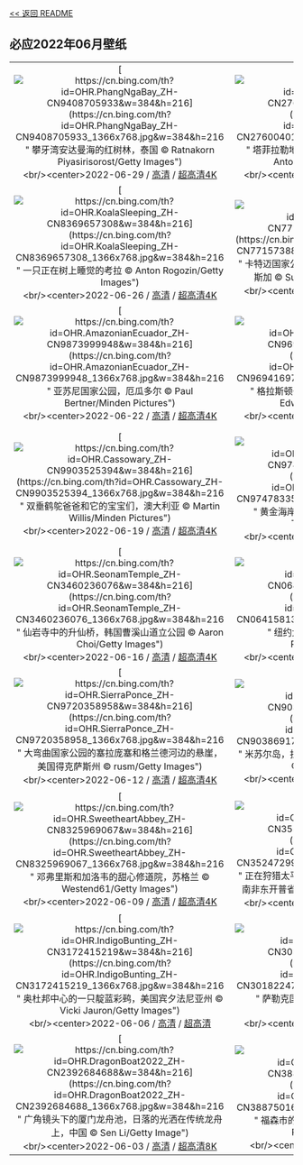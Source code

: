 [<< 返回 README](../../README.md)
## 必应2022年06月壁纸
||||
|:---:|:---:|:---:|
|[![https://cn.bing.com/th?id=OHR.PhangNgaBay_ZH-CN9408705933&w=384&h=216](https://cn.bing.com/th?id=OHR.PhangNgaBay_ZH-CN9408705933_1366x768.jpg&w=384&h=216 " &#10;攀牙湾安达曼海的红树林，泰国&#10;© Ratnakorn Piyasirisorost/Getty Images")](https://cn.bing.com/search?q=%E6%94%80%E7%89%99%E6%B9%BE%E5%AE%89%E8%BE%BE%E6%9B%BC%E6%B5%B7%E7%9A%84%E7%BA%A2%E6%A0%91%E6%9E%97%EF%BC%8C%E6%B3%B0%E5%9B%BD&form=hpcapt&mkt=zh-cn&filters=HpDate:"20220629_1600")<br/><center>2022-06-29 / [高清](https://cn.bing.com/th?id=OHR.PhangNgaBay_ZH-CN9408705933_1920x1200.jpg&w=1920&h=1200) / [超高清4K](https://cn.bing.com/th?id=OHR.PhangNgaBay_ZH-CN9408705933_UHD.jpg&w=3840&h=2160)<center/>|[![https://cn.bing.com/th?id=OHR.TafilaletOasis_ZH-CN2760040108&w=384&h=216](https://cn.bing.com/th?id=OHR.TafilaletOasis_ZH-CN2760040108_1366x768.jpg&w=384&h=216 " &#10;塔菲拉勒地区的一座古老古堡, 摩洛哥&#10;© José Antonio Moreno/agefotostock")](https://cn.bing.com/search?q=%E5%A1%94%E8%8F%B2%E6%8B%89%E5%8B%92%E5%9C%B0%E5%8C%BA%E7%9A%84%E4%B8%80%E5%BA%A7%E5%8F%A4%E8%80%81%E5%8F%A4%E5%A0%A1%2C&form=hpcapt&mkt=zh-cn&filters=HpDate:"20220628_1600")<br/><center>2022-06-28 / [高清](https://cn.bing.com/th?id=OHR.TafilaletOasis_ZH-CN2760040108_1920x1200.jpg&w=1920&h=1200) / [超高清4K](https://cn.bing.com/th?id=OHR.TafilaletOasis_ZH-CN2760040108_UHD.jpg&w=3840&h=2160)<center/>|[![https://cn.bing.com/th?id=OHR.ValensoleLavender_ZH-CN8778885260&w=384&h=216](https://cn.bing.com/th?id=OHR.ValensoleLavender_ZH-CN8778885260_1366x768.jpg&w=384&h=216 " &#10;普罗旺斯瓦朗索勒高原上的薰衣草田，法国&#10;© Shutterstock")](https://cn.bing.com/search?q=%E6%99%AE%E7%BD%97%E6%97%BA%E6%96%AF%E7%93%A6%E6%9C%97%E7%B4%A2%E5%8B%92%E9%AB%98%E5%8E%9F%E4%B8%8A%E7%9A%84%E8%96%B0%E8%A1%A3%E8%8D%89%E7%94%B0%EF%BC%8C%E6%B3%95%E5%9B%BD&form=hpcapt&mkt=zh-cn&filters=HpDate:"20220627_1600")<br/><center>2022-06-27 / [高清](https://cn.bing.com/th?id=OHR.ValensoleLavender_ZH-CN8778885260_1920x1200.jpg&w=1920&h=1200) / [超高清4K](https://cn.bing.com/th?id=OHR.ValensoleLavender_ZH-CN8778885260_UHD.jpg&w=3840&h=2160)<center/>|
|[![https://cn.bing.com/th?id=OHR.KoalaSleeping_ZH-CN8369657308&w=384&h=216](https://cn.bing.com/th?id=OHR.KoalaSleeping_ZH-CN8369657308_1366x768.jpg&w=384&h=216 " &#10;一只正在树上睡觉的考拉&#10;© Anton Rogozin/Getty Images")](https://cn.bing.com/search?q=%E4%B8%80%E5%8F%AA%E6%AD%A3%E5%9C%A8%E6%A0%91%E4%B8%8A%E7%9D%A1%E8%A7%89%E7%9A%84%E8%80%83%E6%8B%89&form=hpcapt&mkt=zh-cn&filters=HpDate:"20220626_1600")<br/><center>2022-06-26 / [高清](https://cn.bing.com/th?id=OHR.KoalaSleeping_ZH-CN8369657308_1920x1200.jpg&w=1920&h=1200) / [超高清4K](https://cn.bing.com/th?id=OHR.KoalaSleeping_ZH-CN8369657308_UHD.jpg&w=3840&h=2160)<center/>|[![https://cn.bing.com/th?id=OHR.BBMomCub_ZH-CN7715738841&w=384&h=216](https://cn.bing.com/th?id=OHR.BBMomCub_ZH-CN7715738841_1366x768.jpg&w=384&h=216 " &#10;卡特迈国家公园和保护区的棕熊妈妈和幼崽，阿拉斯加&#10;© Suzi Eszterhas/Minden Pictures")](https://cn.bing.com/search?q=%E5%8D%A1%E7%89%B9%E8%BF%88%E5%9B%BD%E5%AE%B6%E5%85%AC%E5%9B%AD%E5%92%8C%E4%BF%9D%E6%8A%A4%E5%8C%BA%E7%9A%84%E6%A3%95%E7%86%8A%E5%A6%88%E5%A6%88%E5%92%8C%E5%B9%BC%E5%B4%BD%EF%BC%8C%E9%98%BF%E6%8B%89%E6%96%AF%E5%8A%A0&form=hpcapt&mkt=zh-cn&filters=HpDate:"20220625_1600")<br/><center>2022-06-25 / [高清](https://cn.bing.com/th?id=OHR.BBMomCub_ZH-CN7715738841_1920x1200.jpg&w=1920&h=1200) / [超高清4K](https://cn.bing.com/th?id=OHR.BBMomCub_ZH-CN7715738841_UHD.jpg&w=3840&h=2160)<center/>|[![https://cn.bing.com/th?id=OHR.CenoteDiver_ZH-CN7334440742&w=384&h=216](https://cn.bing.com/th?id=OHR.CenoteDiver_ZH-CN7334440742_1366x768.jpg&w=384&h=216 " &#10;潜水员探索文图拉斯港附近的水下天然井，墨西哥&#10;© Extreme Photographer/Getty Images")](https://cn.bing.com/search?q=%E6%BD%9C%E6%B0%B4%E5%91%98%E6%8E%A2%E7%B4%A2%E6%96%87%E5%9B%BE%E6%8B%89%E6%96%AF%E6%B8%AF%E9%99%84%E8%BF%91%E7%9A%84%E6%B0%B4%E4%B8%8B%E5%A4%A9%E7%84%B6%E4%BA%95%EF%BC%8C%E5%A2%A8%E8%A5%BF%E5%93%A5&form=hpcapt&mkt=zh-cn&filters=HpDate:"20220624_1600")<br/><center>2022-06-24 / [高清](https://cn.bing.com/th?id=OHR.CenoteDiver_ZH-CN7334440742_1920x1200.jpg&w=1920&h=1200) / [超高清4K](https://cn.bing.com/th?id=OHR.CenoteDiver_ZH-CN7334440742_UHD.jpg&w=3840&h=2160)<center/>|
|[![https://cn.bing.com/th?id=OHR.AmazonianEcuador_ZH-CN9873999948&w=384&h=216](https://cn.bing.com/th?id=OHR.AmazonianEcuador_ZH-CN9873999948_1366x768.jpg&w=384&h=216 " &#10;亚苏尼国家公园，厄瓜多尔&#10;© Paul Bertner/Minden Pictures")](https://cn.bing.com/search?q=%E4%BA%9A%E8%8B%8F%E5%B0%BC%E5%9B%BD%E5%AE%B6%E5%85%AC%E5%9B%AD%EF%BC%8C%E5%8E%84%E7%93%9C%E5%A4%9A%E5%B0%94&form=hpcapt&mkt=zh-cn&filters=HpDate:"20220622_1600")<br/><center>2022-06-22 / [高清](https://cn.bing.com/th?id=OHR.AmazonianEcuador_ZH-CN9873999948_1920x1200.jpg&w=1920&h=1200) / [超高清4K](https://cn.bing.com/th?id=OHR.AmazonianEcuador_ZH-CN9873999948_UHD.jpg&w=3840&h=2160)<center/>|[![https://cn.bing.com/th?id=OHR.GlastonburySolstice_ZH-CN9694169797&w=384&h=216](https://cn.bing.com/th?id=OHR.GlastonburySolstice_ZH-CN9694169797_1366x768.jpg&w=384&h=216 " &#10;格拉斯顿伯里山丘上的日出，英格兰&#10;© Guy Edwardes/Minden Pictures")](https://cn.bing.com/search?q=%E6%A0%BC%E6%8B%89%E6%96%AF%E9%A1%BF%E4%BC%AF%E9%87%8C%E5%B1%B1%E4%B8%98%E4%B8%8A%E7%9A%84%E6%97%A5%E5%87%BA%EF%BC%8C%E8%8B%B1%E6%A0%BC%E5%85%B0&form=hpcapt&mkt=zh-cn&filters=HpDate:"20220621_1600")<br/><center>2022-06-21 / [高清](https://cn.bing.com/th?id=OHR.GlastonburySolstice_ZH-CN9694169797_1920x1200.jpg&w=1920&h=1200) / [超高清8K](https://cn.bing.comhttps://cn.bing.com/th?id=OHR.GlastonburySolstice_ZH-CN9694169797_UHD.jpg)<center/>|[![https://cn.bing.com/th?id=OHR.SwallowtailFlower_ZH-CN5950463168&w=384&h=216](https://cn.bing.com/th?id=OHR.SwallowtailFlower_ZH-CN5950463168_1366x768.jpg&w=384&h=216 " &#10;停在同一朵花上的两只金凤蝶&#10;© Alberto Ghizzi Panizza/Getty Images")](https://cn.bing.com/search?q=%E5%81%9C%E5%9C%A8%E5%90%8C%E4%B8%80%E6%9C%B5%E8%8A%B1%E4%B8%8A%E7%9A%84%E4%B8%A4%E5%8F%AA%E9%87%91%E5%87%A4%E8%9D%B6&form=hpcapt&mkt=zh-cn&filters=HpDate:"20220620_1600")<br/><center>2022-06-20 / [高清](https://cn.bing.com/th?id=OHR.SwallowtailFlower_ZH-CN5950463168_1920x1200.jpg&w=1920&h=1200) / [超高清4K](https://cn.bing.com/th?id=OHR.SwallowtailFlower_ZH-CN5950463168_UHD.jpg&w=3840&h=2160)<center/>|
|[![https://cn.bing.com/th?id=OHR.Cassowary_ZH-CN9903525394&w=384&h=216](https://cn.bing.com/th?id=OHR.Cassowary_ZH-CN9903525394_1366x768.jpg&w=384&h=216 " &#10;双垂鹤鸵爸爸和它的宝宝们，澳大利亚&#10;© Martin Willis/Minden Pictures")](https://cn.bing.com/search?q=%E5%8F%8C%E5%9E%82%E9%B9%A4%E9%B8%B5%E7%88%B8%E7%88%B8%E5%92%8C%E5%AE%83%E7%9A%84%E5%AE%9D%E5%AE%9D%E4%BB%AC%EF%BC%8C%E6%BE%B3%E5%A4%A7%E5%88%A9%E4%BA%9A&form=hpcapt&mkt=zh-cn&filters=HpDate:"20220619_1600")<br/><center>2022-06-19 / [高清](https://cn.bing.com/th?id=OHR.Cassowary_ZH-CN9903525394_1920x1200.jpg&w=1920&h=1200) / [超高清4K](https://cn.bing.com/th?id=OHR.Cassowary_ZH-CN9903525394_UHD.jpg&w=3840&h=2160)<center/>|[![https://cn.bing.com/th?id=OHR.CelebratingSurfing_ZH-CN9747833506&w=384&h=216](https://cn.bing.com/th?id=OHR.CelebratingSurfing_ZH-CN9747833506_1366x768.jpg&w=384&h=216 " &#10;黄金海岸上的冲浪者，澳大利亚&#10;© Darren Tierney/Getty Images")](https://cn.bing.com/search?q=%E9%BB%84%E9%87%91%E6%B5%B7%E5%B2%B8%E4%B8%8A%E7%9A%84%E5%86%B2%E6%B5%AA%E8%80%85%EF%BC%8C%E6%BE%B3%E5%A4%A7%E5%88%A9%E4%BA%9A&form=hpcapt&mkt=zh-cn&filters=HpDate:"20220618_1600")<br/><center>2022-06-18 / [高清](https://cn.bing.com/th?id=OHR.CelebratingSurfing_ZH-CN9747833506_1920x1200.jpg&w=1920&h=1200) / [超高清4K](https://cn.bing.com/th?id=OHR.CelebratingSurfing_ZH-CN9747833506_UHD.jpg&w=3840&h=2160)<center/>|[![https://cn.bing.com/th?id=OHR.Balsamroot_ZH-CN9456182640&w=384&h=216](https://cn.bing.com/th?id=OHR.Balsamroot_ZH-CN9456182640_1366x768.jpg&w=384&h=216 " &#10;山下盛开的箭叶脂根菊，美国大提顿国家公园&#10;© Mike Cavaroc/Tandem Stills + Motion")](https://cn.bing.com/search?q=%E5%B1%B1%E4%B8%8B%E7%9B%9B%E5%BC%80%E7%9A%84%E7%AE%AD%E5%8F%B6%E8%84%82%E6%A0%B9%E8%8F%8A%EF%BC%8C%E7%BE%8E%E5%9B%BD%E5%A4%A7%E6%8F%90%E9%A1%BF%E5%9B%BD%E5%AE%B6%E5%85%AC%E5%9B%AD&form=hpcapt&mkt=zh-cn&filters=HpDate:"20220617_1600")<br/><center>2022-06-17 / [高清](https://cn.bing.com/th?id=OHR.Balsamroot_ZH-CN9456182640_1920x1200.jpg&w=1920&h=1200) / [超高清4K](https://cn.bing.com/th?id=OHR.Balsamroot_ZH-CN9456182640_UHD.jpg&w=3840&h=2160)<center/>|
|[![https://cn.bing.com/th?id=OHR.SeonamTemple_ZH-CN3460236076&w=384&h=216](https://cn.bing.com/th?id=OHR.SeonamTemple_ZH-CN3460236076_1366x768.jpg&w=384&h=216 " &#10;仙岩寺中的升仙桥，韩国曹溪山道立公园&#10;© Aaron Choi/Getty Images")](https://cn.bing.com/search?q=%E4%BB%99%E5%B2%A9%E5%AF%BA%E4%B8%AD%E7%9A%84%E5%8D%87%E4%BB%99%E6%A1%A5%EF%BC%8C%E9%9F%A9%E5%9B%BD%E6%9B%B9%E6%BA%AA%E5%B1%B1%E9%81%93%E7%AB%8B%E5%85%AC%E5%9B%AD&form=hpcapt&mkt=zh-cn&filters=HpDate:"20220616_1600")<br/><center>2022-06-16 / [高清](https://cn.bing.com/th?id=OHR.SeonamTemple_ZH-CN3460236076_1920x1200.jpg&w=1920&h=1200) / [超高清4K](https://cn.bing.com/th?id=OHR.SeonamTemple_ZH-CN3460236076_UHD.jpg&w=3840&h=2160)<center/>|[![https://cn.bing.com/th?id=OHR.MuseumMile_ZH-CN0641581371&w=384&h=216](https://cn.bing.com/th?id=OHR.MuseumMile_ZH-CN0641581371_1366x768.jpg&w=384&h=216 " &#10;纽约大都会艺术博物馆&#10;© Susanne Pommer/Shutterstock")](https://cn.bing.com/search?q=%E7%BA%BD%E7%BA%A6%E5%A4%A7%E9%83%BD%E4%BC%9A%E8%89%BA%E6%9C%AF%E5%8D%9A%E7%89%A9%E9%A6%86&form=hpcapt&mkt=zh-cn&filters=HpDate:"20220614_1600")<br/><center>2022-06-14 / [高清](https://cn.bing.com/th?id=OHR.MuseumMile_ZH-CN0641581371_1920x1200.jpg&w=1920&h=1200) / [超高清4K](https://cn.bing.com/th?id=OHR.MuseumMile_ZH-CN0641581371_UHD.jpg&w=3840&h=2160)<center/>|[![https://cn.bing.com/th?id=OHR.OkavangoElephant_ZH-CN0058670579&w=384&h=216](https://cn.bing.com/th?id=OHR.OkavangoElephant_ZH-CN0058670579_1366x768.jpg&w=384&h=216 " &#10;行走在奥卡万戈河中的大象，博茨瓦纳，非洲南部&#10;© Markus Pavlowsky/Getty Images")](https://cn.bing.com/search?q=%E8%A1%8C%E8%B5%B0%E5%9C%A8%E5%A5%A5%E5%8D%A1%E4%B8%87%E6%88%88%E6%B2%B3%E4%B8%AD%E7%9A%84%E5%A4%A7%E8%B1%A1%EF%BC%8C%E5%8D%9A%E8%8C%A8%E7%93%A6%E7%BA%B3%EF%BC%8C%E9%9D%9E%E6%B4%B2%E5%8D%97%E9%83%A8&form=hpcapt&mkt=zh-cn&filters=HpDate:"20220613_1600")<br/><center>2022-06-13 / [高清](https://cn.bing.com/th?id=OHR.OkavangoElephant_ZH-CN0058670579_1920x1200.jpg&w=1920&h=1200) / [超高清4K](https://cn.bing.com/th?id=OHR.OkavangoElephant_ZH-CN0058670579_UHD.jpg&w=3840&h=2160)<center/>|
|[![https://cn.bing.com/th?id=OHR.SierraPonce_ZH-CN9720358958&w=384&h=216](https://cn.bing.com/th?id=OHR.SierraPonce_ZH-CN9720358958_1366x768.jpg&w=384&h=216 " &#10;大弯曲国家公园的塞拉庞塞和格兰德河边的悬崖，美国得克萨斯州&#10;© rusm/Getty Images")](https://cn.bing.com/search?q=%E5%A4%A7%E5%BC%AF%E6%9B%B2%E5%9B%BD%E5%AE%B6%E5%85%AC%E5%9B%AD%E7%9A%84%E5%A1%9E%E6%8B%89%E5%BA%9E%E5%A1%9E%E5%92%8C%E6%A0%BC%E5%85%B0%E5%BE%B7%E6%B2%B3%E8%BE%B9%E7%9A%84%E6%82%AC%E5%B4%96%EF%BC%8C%E7%BE%8E%E5%9B%BD%E5%BE%97%E5%85%8B%E8%90%A8%E6%96%AF%E5%B7%9E&form=hpcapt&mkt=zh-cn&filters=HpDate:"20220612_1600")<br/><center>2022-06-12 / [高清](https://cn.bing.com/th?id=OHR.SierraPonce_ZH-CN9720358958_1920x1200.jpg&w=1920&h=1200) / [超高清4K](https://cn.bing.com/th?id=OHR.SierraPonce_ZH-CN9720358958_UHD.jpg&w=3840&h=2160)<center/>|[![https://cn.bing.com/th?id=OHR.MisoolIsland_ZH-CN9038691748&w=384&h=216](https://cn.bing.com/th?id=OHR.MisoolIsland_ZH-CN9038691748_1366x768.jpg&w=384&h=216 " &#10;米苏尔岛，拉贾安帕特群岛中的岛屿，印度尼西亚&#10;© rusm/Getty Images")](https://cn.bing.com/search?q=%E7%B1%B3%E8%8B%8F%E5%B0%94%E5%B2%9B%EF%BC%8C%E6%8B%89%E8%B4%BE%E5%AE%89%E5%B8%95%E7%89%B9%E7%BE%A4%E5%B2%9B%E4%B8%AD%E7%9A%84%E5%B2%9B%E5%B1%BF%EF%BC%8C%E5%8D%B0%E5%BA%A6%E5%B0%BC%E8%A5%BF%E4%BA%9A&form=hpcapt&mkt=zh-cn&filters=HpDate:"20220611_1600")<br/><center>2022-06-11 / [高清](https://cn.bing.com/th?id=OHR.MisoolIsland_ZH-CN9038691748_1920x1200.jpg&w=1920&h=1200) / [超高清4K](https://cn.bing.com/th?id=OHR.MisoolIsland_ZH-CN9038691748_UHD.jpg&w=3840&h=2160)<center/>|[![https://cn.bing.com/th?id=OHR.SpottedDeers_ZH-CN8790816034&w=384&h=216](https://cn.bing.com/th?id=OHR.SpottedDeers_ZH-CN8790816034_1366x768.jpg&w=384&h=216 " &#10;斑鹿，滕波尔国家公园，印度&#10;© Ondrej Prosicky/Shutterstock")](https://cn.bing.com/search?q=%E6%96%91%E9%B9%BF%EF%BC%8C%E6%BB%95%E6%B3%A2%E5%B0%94%E5%9B%BD%E5%AE%B6%E5%85%AC%E5%9B%AD%EF%BC%8C%E5%8D%B0%E5%BA%A6&form=hpcapt&mkt=zh-cn&filters=HpDate:"20220610_1600")<br/><center>2022-06-10 / [高清](https://cn.bing.com/th?id=OHR.SpottedDeers_ZH-CN8790816034_1920x1200.jpg&w=1920&h=1200) / [超高清4K](https://cn.bing.com/th?id=OHR.SpottedDeers_ZH-CN8790816034_UHD.jpg&w=3840&h=2160)<center/>|
|[![https://cn.bing.com/th?id=OHR.SweetheartAbbey_ZH-CN8325969067&w=384&h=216](https://cn.bing.com/th?id=OHR.SweetheartAbbey_ZH-CN8325969067_1366x768.jpg&w=384&h=216 " &#10;邓弗里斯和加洛韦的甜心修道院，苏格兰&#10;© Westend61/Getty Images")](https://cn.bing.com/search?q=%E9%82%93%E5%BC%97%E9%87%8C%E6%96%AF%E5%92%8C%E5%8A%A0%E6%B4%9B%E9%9F%A6%E7%9A%84%E7%94%9C%E5%BF%83%E4%BF%AE%E9%81%93%E9%99%A2%EF%BC%8C%E8%8B%8F%E6%A0%BC%E5%85%B0&form=hpcapt&mkt=zh-cn&filters=HpDate:"20220609_1600")<br/><center>2022-06-09 / [高清](https://cn.bing.com/th?id=OHR.SweetheartAbbey_ZH-CN8325969067_1920x1200.jpg&w=1920&h=1200) / [超高清4K](https://cn.bing.com/th?id=OHR.SweetheartAbbey_ZH-CN8325969067_UHD.jpg&w=3840&h=2160)<center/>|[![https://cn.bing.com/th?id=OHR.CommonDolphin_ZH-CN3524729916&w=384&h=216](https://cn.bing.com/th?id=OHR.CommonDolphin_ZH-CN3524729916_1366x768.jpg&w=384&h=216 " &#10;正在狩猎太平洋沙丁鱼的长吻真海豚和南非鲣鸟，南非东开普省&#10;© Pete Oxford/Minden Pictures")](https://cn.bing.com/search?q=%E6%AD%A3%E5%9C%A8%E7%8B%A9%E7%8C%8E%E5%A4%AA%E5%B9%B3%E6%B4%8B%E6%B2%99%E4%B8%81%E9%B1%BC%E7%9A%84%E9%95%BF%E5%90%BB%E7%9C%9F%E6%B5%B7%E8%B1%9A%E5%92%8C%E5%8D%97%E9%9D%9E%E9%B2%A3%E9%B8%9F%EF%BC%8C%E5%8D%97%E9%9D%9E%E4%B8%9C%E5%BC%80%E6%99%AE%E7%9C%81&form=hpcapt&mkt=zh-cn&filters=HpDate:"20220608_1600")<br/><center>2022-06-08 / [高清](https://cn.bing.com/th?id=OHR.CommonDolphin_ZH-CN3524729916_1920x1200.jpg&w=1920&h=1200) / [超高清4K](https://cn.bing.com/th?id=OHR.CommonDolphin_ZH-CN3524729916_UHD.jpg&w=3840&h=2160)<center/>|[![https://cn.bing.com/th?id=OHR.HaagaRhododendron_ZH-CN3375001658&w=384&h=216](https://cn.bing.com/th?id=OHR.HaagaRhododendron_ZH-CN3375001658_1366x768.jpg&w=384&h=216 " &#10;赫尔辛基的哈加杜鹃花公园，芬兰&#10;© Samuli Vainionpää/Getty Images")](https://cn.bing.com/search?q=%E8%B5%AB%E5%B0%94%E8%BE%9B%E5%9F%BA%E7%9A%84%E5%93%88%E5%8A%A0%E6%9D%9C%E9%B9%83%E8%8A%B1%E5%85%AC%E5%9B%AD%EF%BC%8C%E8%8A%AC%E5%85%B0&form=hpcapt&mkt=zh-cn&filters=HpDate:"20220607_1600")<br/><center>2022-06-07 / [高清](https://cn.bing.com/th?id=OHR.HaagaRhododendron_ZH-CN3375001658_1920x1200.jpg&w=1920&h=1200) / [超高清4K](https://cn.bing.com/th?id=OHR.HaagaRhododendron_ZH-CN3375001658_UHD.jpg&w=3840&h=2160)<center/>|
|[![https://cn.bing.com/th?id=OHR.IndigoBunting_ZH-CN3172415219&w=384&h=216](https://cn.bing.com/th?id=OHR.IndigoBunting_ZH-CN3172415219_1366x768.jpg&w=384&h=216 " &#10;奥杜邦中心的一只靛蓝彩鹀，美国宾夕法尼亚州&#10;© Vicki Jauron/Getty Images")](https://cn.bing.com/search?q=%E5%A5%A5%E6%9D%9C%E9%82%A6%E4%B8%AD%E5%BF%83%E7%9A%84%E4%B8%80%E5%8F%AA%E9%9D%9B%E8%93%9D%E5%BD%A9%E9%B9%80%EF%BC%8C%E7%BE%8E%E5%9B%BD%E5%AE%BE%E5%A4%95%E6%B3%95%E5%B0%BC%E4%BA%9A%E5%B7%9E&form=hpcapt&mkt=zh-cn&filters=HpDate:"20220606_1600")<br/><center>2022-06-06 / [高清](https://cn.bing.com/th?id=OHR.IndigoBunting_ZH-CN3172415219_1920x1200.jpg&w=1920&h=1200) / [超高清](https://cn.bing.comhttps://cn.bing.com/th?id=OHR.IndigoBunting_ZH-CN3172415219_UHD.jpg)<center/>|[![https://cn.bing.com/th?id=OHR.RapadalenSNP_ZH-CN3018224759&w=384&h=216](https://cn.bing.com/th?id=OHR.RapadalenSNP_ZH-CN3018224759_1366x768.jpg&w=384&h=216 " &#10;萨勒克国家公园的拉帕谷，瑞典&#10;© Alena Vishina/Alamy")](https://cn.bing.com/search?q=%E8%90%A8%E5%8B%92%E5%85%8B%E5%9B%BD%E5%AE%B6%E5%85%AC%E5%9B%AD%E7%9A%84%E6%8B%89%E5%B8%95%E8%B0%B7%EF%BC%8C%E7%91%9E%E5%85%B8&form=hpcapt&mkt=zh-cn&filters=HpDate:"20220605_1600")<br/><center>2022-06-05 / [高清](https://cn.bing.com/th?id=OHR.RapadalenSNP_ZH-CN3018224759_1920x1200.jpg&w=1920&h=1200) / [超高清4K](https://cn.bing.com/th?id=OHR.RapadalenSNP_ZH-CN3018224759_UHD.jpg&w=3840&h=2160)<center/>|[![https://cn.bing.com/th?id=OHR.BannerPeak_ZH-CN2693006060&w=384&h=216](https://cn.bing.com/th?id=OHR.BannerPeak_ZH-CN2693006060_1366x768.jpg&w=384&h=216 " &#10;安塞尔·亚当斯的荒野，加利福尼亚&#10;© Michael DeYoung Photography/Tandem Stills + Motion")](https://cn.bing.com/search?q=%E5%AE%89%E5%A1%9E%E5%B0%94%C2%B7%E4%BA%9A%E5%BD%93%E6%96%AF%E7%9A%84%E8%8D%92%E9%87%8E%EF%BC%8C%E5%8A%A0%E5%88%A9%E7%A6%8F%E5%B0%BC%E4%BA%9A&form=hpcapt&mkt=zh-cn&filters=HpDate:"20220604_1600")<br/><center>2022-06-04 / [高清](https://cn.bing.com/th?id=OHR.BannerPeak_ZH-CN2693006060_1920x1200.jpg&w=1920&h=1200) / [超高清4K](https://cn.bing.com/th?id=OHR.BannerPeak_ZH-CN2693006060_UHD.jpg&w=3840&h=2160)<center/>|
|[![https://cn.bing.com/th?id=OHR.DragonBoat2022_ZH-CN2392684688&w=384&h=216](https://cn.bing.com/th?id=OHR.DragonBoat2022_ZH-CN2392684688_1366x768.jpg&w=384&h=216 " &#10;广角镜头下的厦门龙舟池，日落的光洒在传统龙舟上，中国&#10;© Sen Li/Getty Image")](https://cn.bing.com/search?q=%E5%B9%BF%E8%A7%92%E9%95%9C%E5%A4%B4%E4%B8%8B%E7%9A%84%E5%8E%A6%E9%97%A8%E9%BE%99%E8%88%9F%E6%B1%A0%EF%BC%8C%E6%97%A5%E8%90%BD%E7%9A%84%E5%85%89%E6%B4%92%E5%9C%A8%E4%BC%A0%E7%BB%9F%E9%BE%99%E8%88%9F%E4%B8%8A%EF%BC%8C%E4%B8%AD%E5%9B%BD&form=hpcapt&mkt=zh-cn&filters=HpDate:"20220603_1600")<br/><center>2022-06-03 / [高清](https://cn.bing.com/th?id=OHR.DragonBoat2022_ZH-CN2392684688_1920x1200.jpg&w=1920&h=1200) / [超高清8K](https://cn.bing.comhttps://cn.bing.com/th?id=OHR.DragonBoat2022_ZH-CN2392684688_UHD.jpg)<center/>|[![https://cn.bing.com/th?id=OHR.LechfallFuessen_ZH-CN3887501600&w=384&h=216](https://cn.bing.com/th?id=OHR.LechfallFuessen_ZH-CN3887501600_1366x768.jpg&w=384&h=216 " &#10;福森市的莱西瀑布，德国拜仁州&#10;© Sergej Razvod/agefotostock")](https://cn.bing.com/search?q=%E7%A6%8F%E6%A3%AE%E5%B8%82%E7%9A%84%E8%8E%B1%E8%A5%BF%E7%80%91%E5%B8%83%EF%BC%8C%E5%BE%B7%E5%9B%BD%E6%8B%9C%E4%BB%81%E5%B7%9E&form=hpcapt&mkt=zh-cn&filters=HpDate:"20220602_1600")<br/><center>2022-06-02 / [高清](https://cn.bing.com/th?id=OHR.LechfallFuessen_ZH-CN3887501600_1920x1200.jpg&w=1920&h=1200) / [超高清](https://cn.bing.comhttps://cn.bing.com/th?id=OHR.LechfallFuessen_ZH-CN3887501600_UHD.jpg)<center/>|[![https://cn.bing.com/th?id=OHR.MarovoLagoon_ZH-CN1029152514&w=384&h=216](https://cn.bing.com/th?id=OHR.MarovoLagoon_ZH-CN1029152514_1366x768.jpg&w=384&h=216 " &#10;马罗沃泻湖中的珊瑚礁，所罗门群岛&#10;© WaterFrame/Alamy")](https://cn.bing.com/search?q=%E9%A9%AC%E7%BD%97%E6%B2%83%E6%B3%BB%E6%B9%96%E4%B8%AD%E7%9A%84%E7%8F%8A%E7%91%9A%E7%A4%81%EF%BC%8C%E6%89%80%E7%BD%97%E9%97%A8%E7%BE%A4%E5%B2%9B&form=hpcapt&mkt=zh-cn&filters=HpDate:"20220601_1600")<br/><center>2022-06-01 / [高清](https://cn.bing.com/th?id=OHR.MarovoLagoon_ZH-CN1029152514_1920x1200.jpg&w=1920&h=1200) / [超高清4K](https://cn.bing.com/th?id=OHR.MarovoLagoon_ZH-CN1029152514_UHD.jpg&w=3840&h=2160)<center/>|
